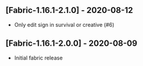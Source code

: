 ## [Fabric-1.16.1-2.1.0] - 2020-08-12
* Only edit sign in survival or creative (#6)

## [Fabric-1.16.1-2.0.0] - 2020-08-09
- Initial fabric release
